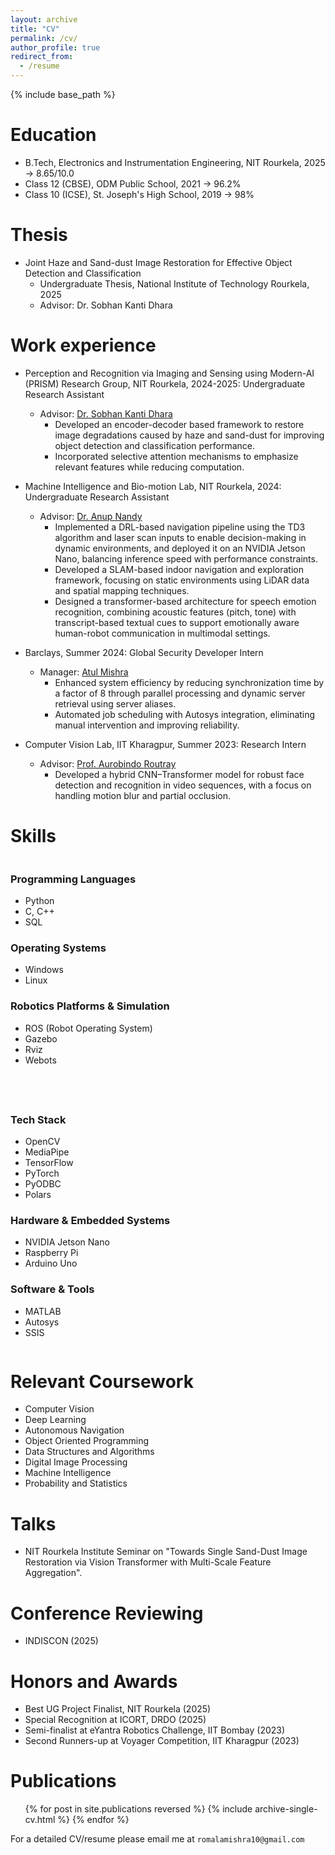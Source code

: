 ```yaml
---
layout: archive
title: "CV"
permalink: /cv/
author_profile: true
redirect_from:
  - /resume
---
```


{% include base_path %}

# Education

- B.Tech, Electronics and Instrumentation Engineering, NIT Rourkela, 2025 → 8.65/10.0
- Class 12 (CBSE), ODM Public School, 2021 → 96.2%
- Class 10 (ICSE), St. Joseph's High School, 2019 → 98%

# Thesis

- Joint Haze and Sand-dust Image Restoration for Effective Object Detection and Classification
  - Undergraduate Thesis, National Institute of Technology Rourkela, 2025
  - Advisor: Dr. Sobhan Kanti Dhara

# Work experience

- Perception and Recognition via Imaging and Sensing using Modern-AI (PRISM) Research Group, NIT Rourkela, 2024-2025: Undergraduate Research Assistant

  - Advisor: [Dr. Sobhan Kanti Dhara](https://nitrkl.ac.in/FacultyStaff/FacultyProfile/dharask)
    - Developed an encoder-decoder based framework to restore image degradations caused by haze and
sand-dust for improving object detection and classification performance.
    - Incorporated selective attention mechanisms to emphasize relevant features while reducing computation.

- Machine Intelligence and Bio-motion Lab, NIT Rourkela, 2024: Undergraduate Research Assistant
  - Advisor: [Dr. Anup Nandy](https://nitrkl.ac.in/FacultyStaff/FacultyProfile/nandya)
    - Implemented a DRL-based navigation pipeline using the TD3 algorithm and laser scan inputs to enable decision-making in dynamic environments, and deployed it on an NVIDIA Jetson Nano, balancing inference speed with performance constraints.
    - Developed a SLAM-based indoor navigation and exploration framework, focusing on static environments using LiDAR data and spatial mapping techniques.
    - Designed a transformer-based architecture for speech emotion recognition, combining acoustic features (pitch, tone) with transcript-based textual cues to support emotionally aware human-robot communication in multimodal settings. 

- Barclays, Summer 2024: Global Security Developer Intern
  - Manager: [Atul Mishra](https://www.linkedin.com/in/atul-mishra-9b06a42/)
    - Enhanced system efficiency by reducing synchronization time by a factor of 8 through parallel processing and
dynamic server retrieval using server aliases.
    - Automated job scheduling with Autosys integration, eliminating manual intervention and improving reliability.

- Computer Vision Lab, IIT Kharagpur, Summer 2023: Research Intern
  - Advisor: [Prof. Aurobindo Routray](https://iitkgp.ac.in/department/EE/faculty/ee-aroutray)
    - Developed a hybrid CNN–Transformer model for robust face detection and recognition in video sequences, with a focus on handling motion blur and partial occlusion.



# Skills

<div style="display: flex; flex-wrap: wrap; gap: 40px; justify-content: space-between;">

<div style="flex: 1; min-width: 300px;">
<h3>Programming Languages</h3>
<ul>
  <li>Python</li>
  <li>C, C++</li>
  <li>SQL</li>
</ul>

<h3>Operating Systems</h3>
<ul>
  <li>Windows</li>
  <li>Linux</li>
</ul>

<h3>Robotics Platforms & Simulation</h3>
<ul>
  <li>ROS (Robot Operating System)</li>
  <li>Gazebo</li>
  <li>Rviz</li>
  <li>Webots</li>
</ul>
</div>

<div style="flex: 1; min-width: 300px;">
<h3>Tech Stack</h3>
<ul>
  <li>OpenCV</li>
  <li>MediaPipe</li>
  <li>TensorFlow</li>
  <li>PyTorch</li>
  <li>PyODBC</li>
  <li>Polars</li>
</ul>

<h3>Hardware & Embedded Systems</h3>
<ul>
  <li>NVIDIA Jetson Nano</li>
  <li>Raspberry Pi</li>
  <li>Arduino Uno</li>
</ul>

<h3>Software & Tools</h3>
<ul>
  <li>MATLAB</li>
  <li>Autosys</li>
  <li>SSIS</li>
</ul>
</div>

</div>   

# Relevant Coursework

- Computer Vision
- Deep Learning
- Autonomous Navigation
- Object Oriented Programming
- Data Structures and Algorithms
- Digital Image Processing
- Machine Intelligence
- Probability and Statistics

# Talks

- NIT Rourkela Institute Seminar on "Towards Single Sand-Dust Image Restoration via Vision Transformer with Multi-Scale Feature Aggregation".

# Conference Reviewing

- INDISCON (2025)

# Honors and Awards

- Best UG Project Finalist, NIT Rourkela (2025)
- Special Recognition at ICORT, DRDO (2025)
- Semi-finalist at eYantra Robotics Challenge, IIT Bombay (2023)
- Second Runners-up at Voyager Competition, IIT Kharagpur (2023)

# Publications

  <ul>{% for post in site.publications reversed %}
    {% include archive-single-cv.html %}
  {% endfor %}</ul>

For a detailed CV/resume please email me at `romalamishra10@gmail.com`
